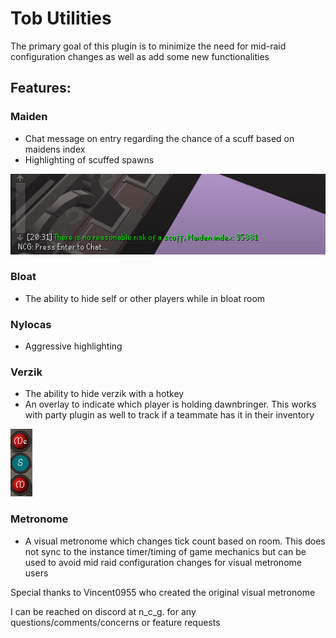 # Tob Utilities

The primary goal of this plugin is to minimize the need for mid-raid configuration changes as well as add some new functionalities

## Features:

### Maiden
- Chat message on entry regarding the chance of a scuff based on maidens index
- Highlighting of scuffed spawns

![ScuffWarning.PNG](ScuffWarning.PNG)

### Bloat
- The ability to hide self or other players while in bloat room

### Nylocas
- Aggressive highlighting

### Verzik
- The ability to hide verzik with a hotkey 
- An overlay to indicate which player is holding dawnbringer. 
This works with party plugin as well to track if a teammate has it in their inventory

![dawnoverlay.PNG](dawnoverlay.PNG)

### Metronome
- A visual metronome which changes tick count based on room. This does not sync to the instance timer/timing of game mechanics but can be used to avoid mid raid configuration changes for visual metronome users

Special thanks to Vincent0955 who created the original visual metronome


I can be reached on discord at n_c_g. for any questions/comments/concerns or feature requests
